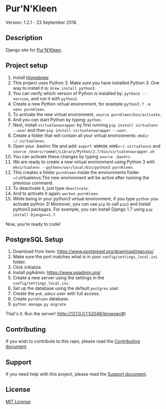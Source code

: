 # Pur'N'Kleen

Version: 1.2.1 - 23 September 2018.

## Description

Django site for [Pur'N'Kleen](https://purnkleen.com).  

## Project setup

1. Install [Homebrew](https://brew.sh/).
2. This project uses Python 3. Make sure you have installed Python 3. One way to install it is: `brew install python3`. 
3. You can verify which version of Python is installed by: `python3 --version`, and run it with `python3`.
4. Create a new Python virtual environment, for example `python3.7 -m venv purnkleen`.
5. To activate the new virtual environment, `source purnkleen/bin/activate`.
6. And you can start Python by typing: `python`.
7. Next, install `virtualenvwrapper` by first running `pip install virtualenv --user` and then 
`pip install virtualenvwrapper --user`.
8. Create a folder that will contain all your virtual environments: `mkdir ~/.virtualenvs`.
9. Open your .bashrc file and add: `export WORKON_HOME=~/.virtualenvs` and 
`source /Users/rommel/Library/Python/2.7/bin/virtualenvwrapper.sh`
10. You can activate these changes by typing `source .bashrc`.
11. We are ready to create a new virtual environment using Python 3 with 
`mkvirtualenv --python=/usr/local/bin/python3 purnkleen`.
12. This creates a folder `purnkleen` inside the environments folder ~/.virtualenvs.The new environment will be active 
after running the previous command. 
13. To deactivate it, just type `deactivate`.
14. And to activate it again: `workon purnkleen`.
15. While being in your python3 virtual environment, if you type `python` you activate python 3! Moreover, you can use 
`pip` to call `pip3` and install python3 packages. For example, you can install Django 1.7 using 
`pip install Django==1.7`. 

Now, you’re ready to code!

## PostgreSQL Setup

1. Download from here: https://www.postgresql.org/download/macosx/
2. Make sure the port matches what is in your `config/settings_local.ini` folder.
3. Click initialize.
4. Install pgAdmin: https://www.pgadmin.org/
5. Create a new server using the settings in the `config/settings_local.ini`.
6. Set up the database using the default `postgres` user.
7. Create the `pnk_admin` user with full access.
8. Create `purnkleen` database.
9. `python manage.py migrate`

That's it. Run the server! (http://127.0.0.1:52046/browser/#)

## Contributing

If you wish to contribute to this repo, please read the [Contributing document](.github/CONTRIBUTING.md).

## Support

If you need help with this project, please read the [Support document](.github/SUPPORT.md).

## License

[MIT License](LICENSE)

